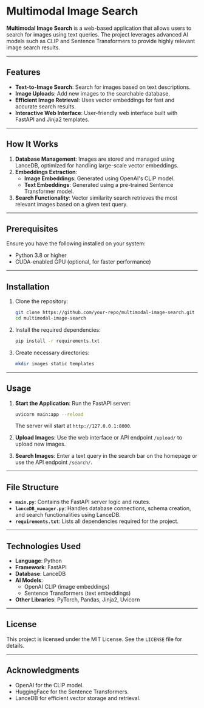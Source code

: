# Multimodal Image Search

**Multimodal Image Search** is a web-based application that allows users to search for images using text queries. The project leverages advanced AI models such as CLIP and Sentence Transformers to provide highly relevant image search results.

---

## Features

- **Text-to-Image Search**: Search for images based on text descriptions.
- **Image Uploads**: Add new images to the searchable database.
- **Efficient Image Retrieval**: Uses vector embeddings for fast and accurate search results.
- **Interactive Web Interface**: User-friendly web interface built with FastAPI and Jinja2 templates.

---

## How It Works

1. **Database Management**: Images are stored and managed using LanceDB, optimized for handling large-scale vector embeddings.
2. **Embeddings Extraction**:
   - **Image Embeddings**: Generated using OpenAI's CLIP model.
   - **Text Embeddings**: Generated using a pre-trained Sentence Transformer model.
3. **Search Functionality**: Vector similarity search retrieves the most relevant images based on a given text query.

---

## Prerequisites

Ensure you have the following installed on your system:
- Python 3.8 or higher
- CUDA-enabled GPU (optional, for faster performance)

---

## Installation

1. Clone the repository:
   ```bash
   git clone https://github.com/your-repo/multimodal-image-search.git
   cd multimodal-image-search
   ```

2. Install the required dependencies:
   ```bash
   pip install -r requirements.txt
   ```

3. Create necessary directories:
   ```bash
   mkdir images static templates
   ```

---

## Usage

1. **Start the Application**:
   Run the FastAPI server:
   ```bash
   uvicorn main:app --reload
   ```
   The server will start at `http://127.0.0.1:8000`.

2. **Upload Images**:
   Use the web interface or API endpoint `/upload/` to upload new images.

3. **Search Images**:
   Enter a text query in the search bar on the homepage or use the API endpoint `/search/`.

---

## File Structure

- **`main.py`**: Contains the FastAPI server logic and routes.
- **`lanceDB_manager.py`**: Handles database connections, schema creation, and search functionalities using LanceDB.
- **`requirements.txt`**: Lists all dependencies required for the project.

---

## Technologies Used

- **Language**: Python
- **Framework**: FastAPI
- **Database**: LanceDB
- **AI Models**:
  - OpenAI CLIP (image embeddings)
  - Sentence Transformers (text embeddings)
- **Other Libraries**: PyTorch, Pandas, Jinja2, Uvicorn

---

## License

This project is licensed under the MIT License. See the `LICENSE` file for details.

---

## Acknowledgments

- OpenAI for the CLIP model.
- HuggingFace for the Sentence Transformers.
- LanceDB for efficient vector storage and retrieval.